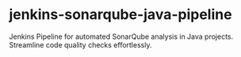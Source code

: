 # jenkins-sonarqube-java-pipeline
Jenkins Pipeline for automated SonarQube analysis in Java projects. Streamline code quality checks effortlessly.
